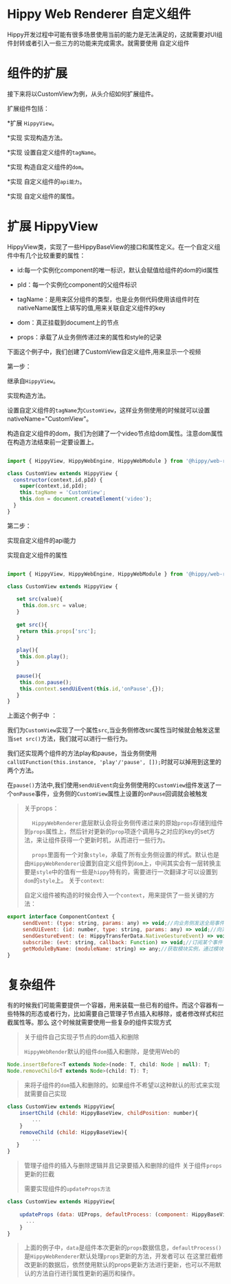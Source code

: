 # Hippy Web Renderer 自定义组件

Hippy开发过程中可能有很多场景使用当前的能力是无法满足的，这就需要对UI组件封转或者引入一些三方的功能来完成需求。就需要使用
自定义组件

# 组件的扩展

接下来将以CustomView为例，从头介绍如何扩展组件。

扩展组件包括：

*扩展 `HippyView`。

*实现 实现构造方法。

*实现 设置自定义组件的`tagName`。

*实现 构造自定义组件的`dom`。

*实现 自定义组件的`api能力`。

*实现 自定义组件的属性。

# 扩展 HippyView

HippyView类，实现了一些HippyBaseView的接口和属性定义。在一个自定义组件中有几个比较重要的属性：

* id:每一个实例化component的唯一标识，默认会赋值给组件的dom的id属性

* pId：每一个实例化component的父组件标识

* tagName：是用来区分组件的类型，也是业务侧代码使用该组件时在nativeName属性上填写的值,用来关联自定义组件的key

* dom：真正挂载到document上的节点

* props：承载了从业务侧传递过来的属性和style的记录

下面这个例子中，我们创建了CustomView自定义组件,用来显示一个视频

第一步：

继承自`HippyView`。

实现构造方法。

设置自定义组件的`tagName`为`CustomView`，这样业务侧使用的时候就可以设置nativeName="CustomView"。

构造自定义组件的dom，我们为创建了一个video节点给dom属性。注意dom属性在构造方法结束前一定要设置上。

```javascript

import { HippyView, HippyWebEngine, HippyWebModule } from '@hippy/web-renderer';

class CustomView extends HippyView {
  constructor(context,id,pId) {
    super(context,id,pId);
    this.tagName = 'CustomView'; 
    this.dom = document.createElement('video'); 
  }
}

```

第二步：

实现自定义组件的api能力

实现自定义组件的属性

```javascript

import { HippyView, HippyWebEngine, HippyWebModule } from '@hippy/web-renderer';

class CustomView extends HippyView {
  
   set src(value){
     this.dom.src = value;
   } 
   
   get src(){
    return this.props['src'];
   }
    
   play(){
    this.dom.play();
   }
   
   pause(){
    this.dom.pause();
    this.context.sendUiEvent(this.id,'onPause',{});
   }
}

```

上面这个例子中 ：

我们为`CustomView`实现了一个属性`src`,当业务侧修改src属性当时候就会触发这里当`set src()`方法，我们就可以进行一些行为。

我们还实现两个组件的方法play和pause，当业务侧使用 `callUIFunction(this.instance, 'play'/'pause', []);`时就可以掉用到这里的两个方法。

在`pause()`方法中,我们使用`sendUiEvent`向业务侧使用的`CustomView`组件发送了一个`onPause`事件，业务侧的`CustomView`属性上设置的`onPause`回调就会被触发

>关于props：
>
>&emsp; `HippyWebRenderer`底层默认会将业务侧传递过来的原始`props`存储到组件到`props`属性上，然后针对更新的`prop`项逐个调用与之对应的key的set方法，来让组件获得一个更新时机，从而进行一些行为。
>
>&emsp; `props`里面有一个对象`style`，承载了所有业务侧设置的样式。默认也是由`HippyWebRenderer`设置到自定义组件到`dom`上，中间其实会有一层转换主要是`style`中的值有一些是`hippy`特有的，需要进行一次翻译才可以设置到`dom`的`style`上。
>关于`context`:
>
>自定义组件被构造的时候会传入一个`context`，用来提供了一些关键的方法：

```javascript
export interface ComponentContext {
     sendEvent: (type: string, params: any) => void;//向业务侧发送全局事件
     sendUiEvent: (id: number, type: string, params: any) => void;//向某个组件实例发送事件
     sendGestureEvent: (e: HippyTransferData.NativeGestureEvent) => void;//发送手势事件
     subscribe: (evt: string, callback: Function) => void;//订阅某个事件
     getModuleByName: (moduleName: string) => any;//获取模块实例，通过模块名
}
```

# 复杂组件

有的时候我们可能需要提供一个容器，用来装载一些已有的组件。而这个容器有一些特殊的形态或者行为，比如需要自己管理子节点插入和移除，或者修改样式和拦截属性等。那么
这个时候就需要使用一些复杂的组件实现方式

>关于组件自己实现子节点的dom插入和删除
>
>`HippyWebRender`默认的组件`dom`插入和删除，是使用Web的

```javascript
Node.insertBefore<T extends Node>(node: T, child: Node | null): T;
Node.removeChild<T extends Node>(child: T): T;
```

>来将子组件的`dom`插入和删除的。如果组件不希望以这种默认的形式来实现就需要自己实现

```javascript
class CustomView extends HippyView{
    insertChild (child: HippyBaseView, childPosition: number){
        ...
    }
    removeChild (child: HippyBaseView){
        ...
   }
}
```

>管理子组件的插入与删除逻辑并且记录要插入和删除的组件
>关于组件`props`更新的拦截
>
>需要实现组件的`updateProps方法`

```javascript
class CustomView extends HippyView{
    
    updateProps (data: UIProps, defaultProcess: (component: HippyBaseView, data: UIProps) => void){
      ...
    }
}
```

>上面的例子中，`data`是组件本次更新的`props`数据信息，`defaultProcess()`是`HippyWebRenderer`默认处理`props`更新的方法，开发者可以
>在这里拦截修改更新的数据后，依然使用默认的props更新方法进行更新，也可以不用默认的方法自行进行属性更新的遍历和操作。
